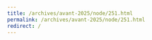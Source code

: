 ```yaml
---
title: /archives/avant-2025/node/251.html
permalink: /archives/avant-2025/node/251.html
redirect: /
---
```

